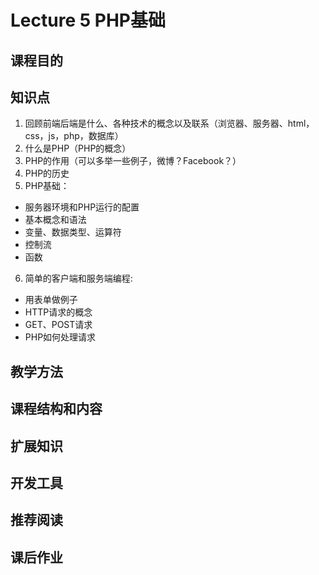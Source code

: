 Lecture 5 PHP基础
============

## 课程目的

## 知识点

1. 回顾前端后端是什么、各种技术的概念以及联系（浏览器、服务器、html，css，js，php，数据库）
2. 什么是PHP（PHP的概念）
3. PHP的作用（可以多举一些例子，微博？Facebook？）
4. PHP的历史
5. PHP基础：
  * 服务器环境和PHP运行的配置 
  * 基本概念和语法 
  * 变量、数据类型、运算符 
  * 控制流 
  * 函数
6. 简单的客户端和服务端编程:
  * 用表单做例子 
  * HTTP请求的概念 
  * GET、POST请求 
  * PHP如何处理请求

## 教学方法

## 课程结构和内容

## 扩展知识

## 开发工具

## 推荐阅读

## 课后作业
